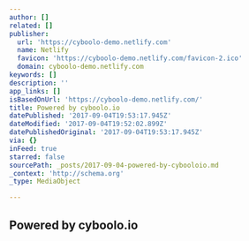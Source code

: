 ```yaml
---
author: []
related: []
publisher:
  url: 'https://cyboolo-demo.netlify.com'
  name: Netlify
  favicon: 'https://cyboolo-demo.netlify.com/favicon-2.ico'
  domain: cyboolo-demo.netlify.com
keywords: []
description: ''
app_links: []
isBasedOnUrl: 'https://cyboolo-demo.netlify.com/'
title: Powered by cyboolo.io
datePublished: '2017-09-04T19:53:17.945Z'
dateModified: '2017-09-04T19:52:02.899Z'
datePublishedOriginal: '2017-09-04T19:53:17.945Z'
via: {}
inFeed: true
starred: false
sourcePath: _posts/2017-09-04-powered-by-cybooloio.md
_context: 'http://schema.org'
_type: MediaObject

---
```

<article style=""><h1>Powered by cyboolo.io</h1></article>